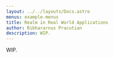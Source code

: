 ```yaml
---
layout: ../../layouts/Docs.astro
menus: example-menus
title: Realm in Real World Applications
author: Ribhararnus Pracutian
description: WIP.
---
```


WIP.
